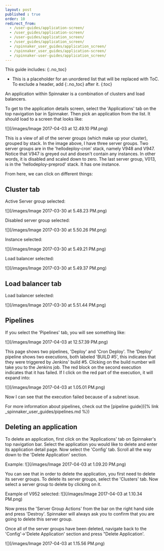 ```yaml
---
layout: post
published : true
order: 10
redirect_from:
  - /user-guides/application-screen/
  - /user_guides/application-screen/
  - /user-guides/application_screen/
  - /user_guides/application_screen/
  - /spinnaker_user_guides/application_screen/
  - /spinnaker_user_guides/application-screen/
  - /spinnaker-user-guides/application_screen/
---
```


This guide includes:
{:.no_toc}
* This is a placeholder for an unordered list that will be replaced with ToC. To exclude a header, add {:.no_toc} after it.
{:toc}

An application within Spinnaker is a combination of clusters and load balancers. 

To get to the application details screen, select the 'Applications' tab on the top navigation bar in Spinnaker. Then pick an application from the list. It should load to a screen that looks like:

![](/images/Image 2017-04-03 at 12.49.10 PM.png)

This is a view of all of the server groups (which make up your cluster), grouped by stack. In the image above, I have three server groups. Two server groups are in the 'hellodeploy-cron' stack, namely V948 and V947. Notice that V947 is greyed out and doesn't contain any instances. In other words, it is disabled and scaled down to zero. The last server group, V013, is in the 'hellodeploy-preprod' stack. It has one instance.

From here, we can click on different things:

## Cluster tab
Active Server group selected:

![](/images/Image 2017-03-30 at 5.48.23 PM.png)


Disabled server group selected:

![](/images/Image 2017-03-30 at 5.50.26 PM.png)


Instance selected:

![](/images/Image 2017-03-30 at 5.49.21 PM.png)


Load balancer selected:

![](/images/Image 2017-03-30 at 5.49.37 PM.png)


## Load balancer tab

Load balancer selected:

![](/images/Image 2017-03-30 at 5.51.44 PM.png)

## Pipelines

If you select the 'Pipelines' tab, you will see something like:

![](/images/Image 2017-04-03 at 12.57.39 PM.png)

This page shows two pipelines, 'Deploy' and 'Cron Deploy'. The 'Deploy' pipeline shows two executions, both labeled 'BUILD #5', this indicates that they were triggered by Jenkins' build #5. Clicking on the build number will take you to the Jenkins job. The red block on the second execution indicates that it has failed. If I click on the red part of the execution, it will expand into:

![](/images/Image 2017-04-03 at 1.05.01 PM.png)

Now I can see that the execution failed because of a subnet issue.


For more information about pipelines, check out the [pipeline guide]({% link _spinnaker_user_guides/pipelines.md %})


## Deleting an application

To delete an application, first click on the 'Applications' tab on Spinnaker's top navigation bar. Select the application you would like to delete and enter its application detail page. Now select the 'Config' tab. Scroll all the way down to the 'Delete Application' section. 

Example:
![](/images/Image 2017-04-03 at 1.09.20 PM.png)

You can see that in order to delete the application, you first need to delete its server groups. To delete its server groups, select the 'Clusters' tab. Now select a server group to delete by clicking on it. 

Example of V952 selected:
![](/images/Image 2017-04-03 at 1.10.34 PM.png)

Now press the 'Server Group Actions' from the bar on the right hand side and press 'Destroy'. Spinnaker will always ask you to confirm that you are going to delete this server group. 

Once all of the server groups have been deleted, navigate back to the 'Config'->'Delete Application' section and press "Delete Application'. 

![](/images/Image 2017-04-03 at 1.15.56 PM.png)
